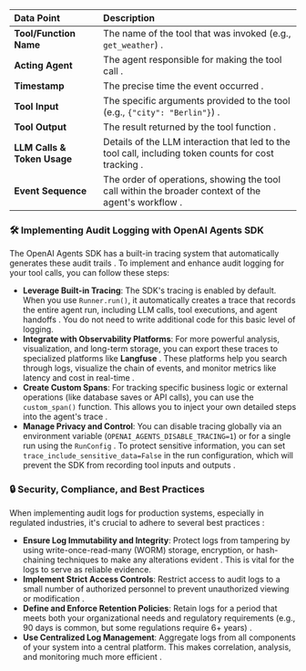 
| **Data Point** | **Description** |
| :--- | :--- |
| **Tool/Function Name** | The name of the tool that was invoked (e.g., `get_weather`) . |
| **Acting Agent** | The agent responsible for making the tool call . |
| **Timestamp** | The precise time the event occurred . |
| **Tool Input** | The specific arguments provided to the tool (e.g., `{"city": "Berlin"}`) . |
| **Tool Output** | The result returned by the tool function . |
| **LLM Calls & Token Usage** | Details of the LLM interaction that led to the tool call, including token counts for cost tracking . |
| **Event Sequence** | The order of operations, showing the tool call within the broader context of the agent's workflow . |

### 🛠️ Implementing Audit Logging with OpenAI Agents SDK

The OpenAI Agents SDK has a built-in tracing system that automatically generates these audit trails . To implement and enhance audit logging for your tool calls, you can follow these steps:

- **Leverage Built-in Tracing**: The SDK's tracing is enabled by default. When you use `Runner.run()`, it automatically creates a trace that records the entire agent run, including LLM calls, tool executions, and agent handoffs . You do not need to write additional code for this basic level of logging.
- **Integrate with Observability Platforms**: For more powerful analysis, visualization, and long-term storage, you can export these traces to specialized platforms like **Langfuse** . These platforms help you search through logs, visualize the chain of events, and monitor metrics like latency and cost in real-time .
- **Create Custom Spans**: For tracking specific business logic or external operations (like database saves or API calls), you can use the `custom_span()` function. This allows you to inject your own detailed steps into the agent's trace .
- **Manage Privacy and Control**: You can disable tracing globally via an environment variable (`OPENAI_AGENTS_DISABLE_TRACING=1`) or for a single run using the `RunConfig` . To protect sensitive information, you can set `trace_include_sensitive_data=False` in the run configuration, which will prevent the SDK from recording tool inputs and outputs .

### 🔒 Security, Compliance, and Best Practices

When implementing audit logs for production systems, especially in regulated industries, it's crucial to adhere to several best practices :

- **Ensure Log Immutability and Integrity**: Protect logs from tampering by using write-once-read-many (WORM) storage, encryption, or hash-chaining techniques to make any alterations evident . This is vital for the logs to serve as reliable evidence.
- **Implement Strict Access Controls**: Restrict access to audit logs to a small number of authorized personnel to prevent unauthorized viewing or modification .
- **Define and Enforce Retention Policies**: Retain logs for a period that meets both your organizational needs and regulatory requirements (e.g., 90 days is common, but some regulations require 6+ years) .
- **Use Centralized Log Management**: Aggregate logs from all components of your system into a central platform. This makes correlation, analysis, and monitoring much more efficient .
